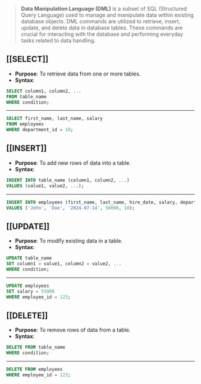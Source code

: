 > **Data Manipulation Language (DML)** is a subset of SQL (Structured Query Language) used to manage and manipulate data within existing database objects. DML commands are utilized to retrieve, insert, update, and delete data in database tables. These commands are crucial for interacting with the database and performing everyday tasks related to data handling.
## **[[SELECT]]**
- **Purpose**: To retrieve data from one or more tables.
- **Syntax**:
```sql
SELECT column1, column2, ...
FROM table_name
WHERE condition;
```
---
```sql
SELECT first_name, last_name, salary
FROM employees
WHERE department_id = 10;
```
## **[[INSERT]]**
- **Purpose**: To add new rows of data into a table.
- **Syntax**:
```sql
INSERT INTO table_name (column1, column2, ...)
VALUES (value1, value2, ...);
```
---
```sql
INSERT INTO employees (first_name, last_name, hire_date, salary, department_id)
VALUES ('John', 'Doe', '2024-07-14', 50000, 10);
```
## **[[UPDATE]]**
- **Purpose**: To modify existing data in a table.
- **Syntax**:
```sql
UPDATE table_name
SET column1 = value1, column2 = value2, ...
WHERE condition;
```
---
```sql
UPDATE employees
SET salary = 55000
WHERE employee_id = 123;
```
## **[[DELETE]]**
- **Purpose**: To remove rows of data from a table.
- **Syntax**:
```sql
DELETE FROM table_name
WHERE condition;
```
---
```sql
DELETE FROM employees
WHERE employee_id = 123;
```
